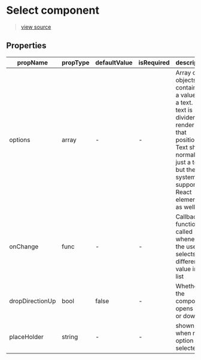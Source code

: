 # Select component

> [view source](https://github.com/wix/wix-style-react/blob/master/stories/Select.js)

## Properties

| propName | propType | defaultValue | isRequired | description |
|----------|----------|--------------|------------|-------------|
| options | array | - | - | Array of objects containing a value and a text. If text is '-', a divider will render at that position. Text should normally be just a text, but the system supports React elements as well |
| onChange | func | - | - | Callback function called whenever the user selects a different value in the list |
| dropDirectionUp | bool | false | - | Whether the component opens up or down |
| placeHolder | string | - | - | shown when no option is selected |
